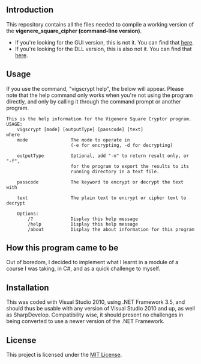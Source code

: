 ## Introduction

This repository contains all the files needed to compile a working version of the **vigenere_square_cipher (command-line version)**.

- If you're looking for the GUI version, this is not it. You can find that [here](https://github.com/DelKatey/vig.sq.crypt.gui).
- If you're looking for the DLL version, this is also not it. You can find that [here](https://github.com/DelKatey/vig.sq.crypt.dll).


## Usage

If you use the command, "vigscrypt help", the below will appear. Please note that the help command only works when you're not using the program directly, and only by calling it through the command prompt or another program.

    This is the help information for the Vigenere Square Cryptor program.
    USAGE:
	    vigscrypt [mode] [outputType] [passcode] [text]
    where
	    mode				The mode to operate in
		    				(-e for encrypting, -d for decrypting)
	
    	outputType			Optional, add "-n" to return result only, or "-f",
	    					for the program to export the results to its
		    				running directory in a text file.
	
    	passcode			The keyword to encrypt or decrypt the text with

	    text				The plain text to encrypt or cipher text to decrypt
		
		Options:
		    /?				Display this help message
			/help			Display this help message
			/about			Display the about information for this program
	
## How this program came to be

Out of boredom, I decided to implement what I learnt in a module of a course I was taking, in C#, and as a quick challenge to myself.

## Installation

This was coded with Visual Studio 2010, using .NET Framework 3.5, and should thus be usable with any version of Visual Studio 2010 and up, as well as SharpDevelop. Compatibility wise, it should present no challenges in being converted to use a newer version of the .NET Framework.

## License

This project is licensed under the [MIT License](LICENSE.md).
